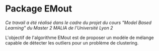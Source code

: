 # Package EMout

*Ce travail a été réalisé dans le cadre du projet du cours "Model Based Learning" du Master 2 MALIA de l'Université Lyon 2*

L'objectif de l'algorithme EMout est de proposer un modèle de mélange capable de détecter les outliers pour un problème de clustering.
